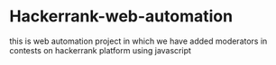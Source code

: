 # Hackerrank-web-automation
this is web automation project in which we have added moderators in contests on hackerrank platform using javascript
